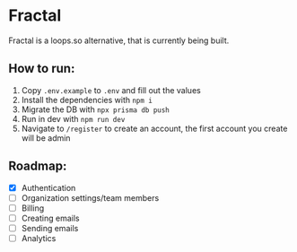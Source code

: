 # Fractal
Fractal is a loops.so alternative, that is currently being built.

## How to run:
1. Copy `.env.example` to `.env` and fill out the values
2. Install the dependencies with `npm i`
3. Migrate the DB with `npx prisma db push`
4. Run in dev with `npm run dev`
5. Navigate to `/register` to create an account, the first account you create will be admin

## Roadmap:
- [x] Authentication
- [ ] Organization settings/team members
- [ ] Billing
- [ ] Creating emails
- [ ] Sending emails
- [ ] Analytics
